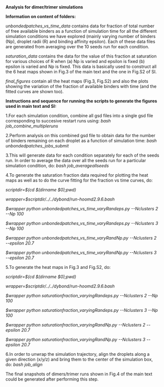 **Analysis for dimer/trimer simulations**



**Information on content of folders:**

*unbondedpatches_vs_time_data* contains data for fraction of total number of free available binders as a function of simulation time for all the different simulation conditions we have explored (mainly varying number of binders (Np), droplet radii (R) and binding affinity epsilon). Each of these data files are generated from averaging over the 10 seeds run for each condition. 

*saturation_data* contains the data for the value of this fraction at saturation for various choices of R when (a) Np is varied and epsilon is fixed (b) epsilon is varied and Np is fixed. This data is basically used to construct all the 6 heat maps shown in Fig.3 of the main text and the one in Fig.S2 of SI.

*final_figures* contain all the heat maps (Fig.3, Fig.S2) and also the plots showing the variation of the fraction of available binders with time (and the fitted curves are shown too). 



**Instructions and sequence for running the scripts to generate the figures used in main text and SI:**

1.For each simulation condition, combine all gsd files into a single gsd file corresponding to succesive restart runs using: *bash job_combine_multipleruns*

2.Perform analysis on this combined gsd file to obtain data for the number of binders remaining on each droplet as a function of simulation time: *bash unbondedpatches_jobs_submit*

3.This will generate data for each condition separately for each of the seeds run. In order to average the data over all the seeds run for a particular simulation condition, do: *bash job_averageallseeds*

4.To generate the saturation fraction data required for plotting the heat maps as well as to do the curve fitting for the fraction vs time curves, do:

*scriptdir=$(cd $(dirname $0);pwd)*

*wrapper=$scriptdir/../../dybond/run-hoomd2.9.6.bash*


*$wrapper python unbondedpatches_vs_time_varyRandeps.py --Nclusters 2 --Np 100* 

*$wrapper python unbondedpatches_vs_time_varyRandeps.py --Nclusters 3 --Np 100*


*$wrapper python unbondedpatches_vs_time_varyRandNp.py --Nclusters 2 --epsilon 20.7*

*$wrapper python unbondedpatches_vs_time_varyRandNp.py --Nclusters 3 --epsilon 20.7*

5.To generate the heat maps in Fig.3 and Fig.S2, do:

*scriptdir=$(cd $(dirname $0);pwd)*

*wrapper=$scriptdir/../../dybond/run-hoomd2.9.6.bash*


*$wrapper python saturationfraction_varyingRandeps.py --Nclusters 2 --Np 100*

*$wrapper python saturationfraction_varyingRandeps.py --Nclusters 3 --Np 100*


*$wrapper python saturationfraction_varyingRandNp.py --Nclusters 2 --epsilon 20.7*

*$wrapper python saturationfraction_varyingRandNp.py --Nclusters 3 --epsilon 20.7*

6.In order to unwrap the simulation trajectory, align the droplets along a given direction (x/y/z) and bring them to the center of the simulation box, do: *bash job_align*

The final snapshots of dimers/trimer runs shown in Fig.4 of the main text could be generated after performing this step. 













